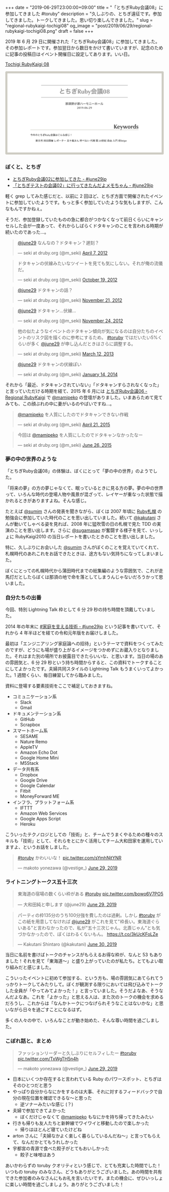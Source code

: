+++
date = "2019-06-29T23:00:00+09:00"
title = "「とちぎRuby会議08」に参加してきました #toruby"
description = "久しぶりの、とちぎ遠征です。参加してきました。トークしてきました。思い切り楽しんできました。"
slug = "regional-rubykaigi-tochigi08"
og_image = "post/2019/06/29/regional-rubykaigi-tochigi08.png"
draft = false
+++

2019 年 6 月 29 日に開催された「とちぎRuby会議08」に参加してきました。その参加レポートです。参加翌日から数日をかけて書いていますが、記念のために記事の投稿日はイベント開催日に設定してあります。いい日。

<a href="http://regional.rubykaigi.org/tochigi08/" title="Tochigi RubyKaigi 08">Tochigi RubyKaigi 08</a>

<img src="/post/2019/06/29/regional-rubykaigi-tochigi08.png">

### ぼくと、とちぎ

- <a href="https://june29.jp/2009/11/01/tochigirubykaigi02/" title="とちぎRuby会議02に参加してきた - #june29jp">とちぎRuby会議02に参加してきた - #june29jp</a>
- <a href="https://june29.jp/2012/10/21/200359/" title="「とちぎテストの会議02」に行ってきたんだよメモちゃん - #june29jp">「とちぎテストの会議02」に行ってきたんだよメモちゃん - #june29jp</a>

軽く grep してみた感じだと、以前に 2 回ほど、とちぎ方面で開催されたイベントに参加していたようです。もっと多く参加していたような気もしますが、こんなもんですかねぇ。

そうだ、参加登録していたものの急に都合がつかなくなって前日くらいにキャンセルした会が一度あって、それからしばらくドタキャンのことを言われる時期が続いたのであった…。

<blockquote class="twitter-tweet" data-conversation="none" data-lang="en"><p lang="ja" dir="ltr"><a href="https://twitter.com/june29?ref_src=twsrc%5Etfw">@june29</a> なんなの？ドタキャン？遅刻？</p>&mdash; seki at druby.org (@m_seki) <a href="https://twitter.com/m_seki/status/188444279767703552?ref_src=twsrc%5Etfw">April 7, 2012</a></blockquote>

<blockquote class="twitter-tweet" data-lang="en"><p lang="ja" dir="ltr">ドタキャンの伏線みたいなツイートを見ても気にしない。それが俺の流儀だ。</p>&mdash; seki at druby.org (@m_seki) <a href="https://twitter.com/m_seki/status/259110251876454400?ref_src=twsrc%5Etfw">October 19, 2012</a></blockquote>

<blockquote class="twitter-tweet" data-conversation="none" data-lang="en"><p lang="ja" dir="ltr"><a href="https://twitter.com/june29?ref_src=twsrc%5Etfw">@june29</a> ドタキャンの話？</p>&mdash; seki at druby.org (@m_seki) <a href="https://twitter.com/m_seki/status/271233586017992704?ref_src=twsrc%5Etfw">November 21, 2012</a></blockquote>

<blockquote class="twitter-tweet" data-conversation="none" data-lang="en"><p lang="ja" dir="ltr"><a href="https://twitter.com/june29?ref_src=twsrc%5Etfw">@june29</a> ドタキャン…伏線…</p>&mdash; seki at druby.org (@m_seki) <a href="https://twitter.com/m_seki/status/272165517475860481?ref_src=twsrc%5Etfw">November 24, 2012</a></blockquote>

<blockquote class="twitter-tweet" data-lang="en"><p lang="ja" dir="ltr">他の似たようなイベントのドタキャン傾向が気になるのは自分たちのイベントのリスク図を描くのに参考にするため。 <a href="https://twitter.com/hashtag/toruby?src=hash&amp;ref_src=twsrc%5Etfw">#toruby</a> ではだいたい5%くらいが多く <a href="https://twitter.com/june29?ref_src=twsrc%5Etfw">@june29</a> が申し込んだときはさらに調整する。</p>&mdash; seki at druby.org (@m_seki) <a href="https://twitter.com/m_seki/status/311624981857570816?ref_src=twsrc%5Etfw">March 12, 2013</a></blockquote>

<blockquote class="twitter-tweet" data-lang="en"><p lang="ja" dir="ltr"><a href="https://twitter.com/june29?ref_src=twsrc%5Etfw">@june29</a> ドタキャンの伏線ぽい</p>&mdash; seki at druby.org (@m_seki) <a href="https://twitter.com/m_seki/status/422974085933449216?ref_src=twsrc%5Etfw">January 14, 2014</a></blockquote>

それから「最近、ドタキャンされていない」「ドタキャンすらされなくなった」と言っていただける時期を経て、2015 年 6 月には <a href="http://regional-gh.rubykaigi.org/tochigi06/" title="とちぎRuby会議06 - Regional RubyKaigi">とちぎRuby会議06 - Regional RubyKaigi</a> で <a href="https://twitter.com/mamipeko" title="まみぺこ (@mamipeko) | Twitter">@mamipeko</a> の登壇がありました。いまあらためて見てみても、この顔ぶれの中に妻がいるのやばいですね…。

<blockquote class="twitter-tweet" data-lang="en"><p lang="ja" dir="ltr"><a href="https://twitter.com/mamipeko?ref_src=twsrc%5Etfw">@mamipeko</a> を人質にしたのでドタキャンできない作戦</p>&mdash; seki at druby.org (@m_seki) <a href="https://twitter.com/m_seki/status/590497478669045760?ref_src=twsrc%5Etfw">April 21, 2015</a></blockquote>

<blockquote class="twitter-tweet" data-lang="en"><p lang="ja" dir="ltr">今回は <a href="https://twitter.com/mamipeko?ref_src=twsrc%5Etfw">@mamipeko</a> を人質にしたのでドタキャンなかったなー</p>&mdash; seki at druby.org (@m_seki) <a href="https://twitter.com/m_seki/status/614358640653307904?ref_src=twsrc%5Etfw">June 26, 2015</a></blockquote>

### 夢の中の世界のような

「とちぎRuby会議08」の体験は、ぼくにとって「夢の中の世界」のようでした。

「将来の夢」の方の夢じゃなくて、眠っているときに見る方の夢。夢の中の世界って、いろんな時代の登場人物や風景が混ざって、レイヤーが重なった状態で描かれるときがありますよね。そんな感じ。

たとえば <a href="https://twitter.com/sumim" title="sumim (@sumim) | Twitter">@sumim</a> さんの発表を聞きながら、ぼくは 2007 年頃に <a href="http://ruby-sapporo.org/" title="Ruby札幌">Ruby札幌</a> の勉強会に参加していた時代のことを思い出していました。続いて <a href="https://twitter.com/kakutani" title="Kakutani Shintaro (@kakutani) | Twitter">@kakutani</a> さんが動いてしゃべる姿を見れば、2008 年に猛吹雪の日の札幌で見た TDD の実演のことを思い出します。さらに <a href="https://twitter.com/sugamasao" title="sugamasao (@sugamasao) | Twitter">@sugamasao</a> が奮闘する様子を見て、いっしょに RubyKaigi2010 の当日レポートを書いたときのことを思い出しました。

特に、久しぶりにお会いした <a href="https://twitter.com/sumim" title="sumim (@sumim) | Twitter">@sumim</a> さんがぼくのことを覚えていてくれて、札幌時代のあれこれをお話できたときは、途方もない気持ちになってしまいました。

ぼくにとっての札幌時代から蒲田時代までの総集編のような雰囲気で、これが走馬灯だとしたらぼくは那須の地で命を落としてしまうんじゃないだろうかって思いました。

### 自分たちの出番

今回、特別 Lightning Talk 枠として 6 分 29 秒の持ち時間を頂戴していました。

<script async class="speakerdeck-embed" data-id="cdb90bd1c4e243e2ad49478faa6fa426" data-ratio="1.33333333333333" src="//speakerdeck.com/assets/embed.js"></script>

2014 年の年末に <a href="https://june29.jp/2014/12/08/hometech/" title="#家庭を支える技術 - #june29jp">#家庭を支える技術 - #june29jp</a> という記事を書いていて、それから 4 年半ほどを経ての令和元年版をお届けしました。

最初は「エンジニアリング家庭論への招待」というテーマで資料をつくってみたのですが、どうにも場が盛り上がるイメージをつかめずにお蔵入りとなりました。それはまた別の場所でお披露目できたらいいな、と思います。当日の場のあの雰囲気と、6 分 29 秒という持ち時間からすると、この資料でトークすることにしてよかったです。夫婦共同スタイルの Lightning Talk もうまくいってよかった。1 週間くらい、毎日練習してから臨みました。

資料に登場する要素技術をここで補足しておきますね。

- コミュニケーション系
  - Slack
  - Gmail
- ドキュメンテーション系
  - GitHub
  - Scrapbox
- スマートホーム系
  - SESAME
  - Nature Remo
  - AppleTV
  - Amazon Echo Dot
  - Google Home Mini
  - M5Stack
- データ共有系
  - Dropbox
  - Google Drive
  - Google Calendar
  - Fitbit
  - MoneyForward ME
- インフラ、プラットフォーム系
  - IFTTT
  - Amazon Web Services
  - Google Apps Script
  - Heroku

こういったテクノロジとしての「技術」と、チームでうまくやるための種々のスキルも「技術」として、それらをとにかく活用してチーム大和田家を運用していますよ、というお話をしました。

<blockquote class="twitter-tweet" data-lang="en"><p lang="ja" dir="ltr"><a href="https://twitter.com/hashtag/toruby?src=hash&amp;ref_src=twsrc%5Etfw">#toruby</a>  かわいいな！ <a href="https://t.co/sYmhNjtYNR">pic.twitter.com/sYmhNjtYNR</a></p>&mdash; makoto yonezawa (@vestige_) <a href="https://twitter.com/vestige_/status/1144891787137261568?ref_src=twsrc%5Etfw">June 29, 2019</a></blockquote>

### ライトニングトークス五十三次

<blockquote class="twitter-tweet" data-lang="en"><p lang="ja" dir="ltr">東海道の宿場の数くらい枠がある <a href="https://twitter.com/hashtag/toruby?src=hash&amp;ref_src=twsrc%5Etfw">#toruby</a> <a href="https://t.co/bowo6V7PO5">pic.twitter.com/bowo6V7PO5</a></p>&mdash; 大和田純と申します (@june29) <a href="https://twitter.com/june29/status/1144835591558725632?ref_src=twsrc%5Etfw">June 29, 2019</a></blockquote>

<blockquote class="twitter-tweet" data-lang="en"><p lang="ja" dir="ltr">パーティの枠135分のうち100分強を費したのは過剰。しかし <a href="https://twitter.com/hashtag/toruby?src=hash&amp;ref_src=twsrc%5Etfw">#toruby</a> がこの紙を用意してなければ <a href="https://twitter.com/june29?ref_src=twsrc%5Etfw">@june29</a> がこれを見て&quot;枠長い。東海道ぐらいある&quot;と言わなかったので、私が&quot;五十三次じゃん。北斎じゃん&quot;とも気づかなかったので、ぼくはわるくないもん。 <a href="https://t.co/3kUcKFoLZe">https://t.co/3kUcKFoLZe</a></p>&mdash; Kakutani Shintaro (@kakutani) <a href="https://twitter.com/kakutani/status/1145207536414408704?ref_src=twsrc%5Etfw">June 30, 2019</a></blockquote>

当日に名前を書けばトークのチャンスがもらえるお得な枠が、なんと 53 もありました！それを見て「東海道〜」と盛り上がっていたのが私たち。とてもよい取り組みだと感じました。

こういったイベントに初めて参加する、という方も、場の雰囲気にあてられてうっかりトークしてみたりして。ぼくが観測する限りにおいては飛び込みでトークした全員が「やってみてよかった！」と言っていました。そうだよなあ、そうなんだよなあ。これを「よかった」と思える人は、また次のトークの機会を求めるだろうし、これからは「なんかトークにつなげられそうなことはないかな」と思いながら日々を過ごすことになるはず。

多くの人々の中で、いろんなことが動き始めた、そんな尊い時間を過ごしました。

### こぼれ話と、まとめ

<blockquote class="twitter-tweet" data-lang="en"><p lang="ja" dir="ltr">ファッションリーダーと久しぶりにセルフィしたー <a href="https://twitter.com/hashtag/toruby?src=hash&amp;ref_src=twsrc%5Etfw">#toruby</a> <a href="https://t.co/TxWgTH5n4h">pic.twitter.com/TxWgTH5n4h</a></p>&mdash; makoto yonezawa (@vestige_) <a href="https://twitter.com/vestige_/status/1144957934989803520?ref_src=twsrc%5Etfw">June 29, 2019</a></blockquote>

- 日本にいくつか存在すると言われている Ruby のパワースポット、とちぎはそのひとつだと思う
- やっぱり自分からなにかをするのは大事、それに対するフィードバックで自分の現在位置を確認できるな〜と思った
  - 逆ソナーみたいな感じ (？)
- 夫婦で参加できてよかった
  - ぼくだけじゃなくて <a href="https://twitter.com/mamipeko" title="まみぺこ (@mamipeko) | Twitter">@mamipeko</a> もなにかを持ち帰ってきたみたい
- 行きも帰りも友人たちと新幹線でワイワイと移動したので楽しかった
  - 帰りはほとんど寝ていたけどね
- arton さんに「夫婦なかよく楽しく暮らしているんだね〜」と言ってもらえて、なんだかとてもうれしかった
- 宇都宮の青源で食べた餃子がとてもおいしかった
  - 餃子と味噌はあう

あいかわらずの toruby クオリティという感じで、とても充実した時間でした！いつもの toruby のみなさん、どうもありがとうございました。あの時間を共有できた参加者のみなさんにもお礼を言いたいです。またの機会に、ぜひいっしょに楽しい時間を過ごしましょう。ありがとうございました！
